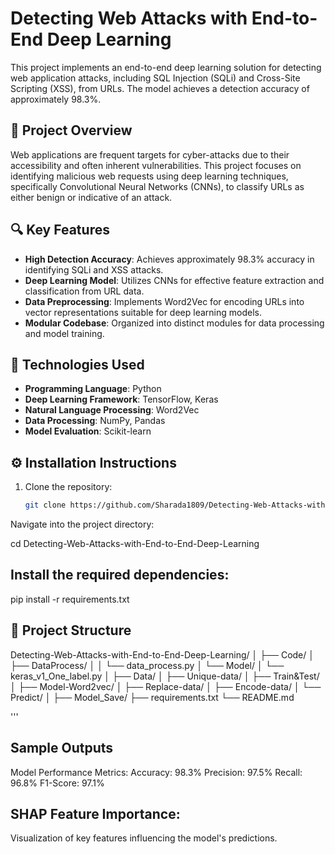 # Detecting Web Attacks with End-to-End Deep Learning

This project implements an end-to-end deep learning solution for detecting web application attacks, including SQL Injection (SQLi) and Cross-Site Scripting (XSS), from URLs. The model achieves a detection accuracy of approximately 98.3%.

## 🚀 Project Overview

Web applications are frequent targets for cyber-attacks due to their accessibility and often inherent vulnerabilities. This project focuses on identifying malicious web requests using deep learning techniques, specifically Convolutional Neural Networks (CNNs), to classify URLs as either benign or indicative of an attack.

## 🔍 Key Features

- **High Detection Accuracy**: Achieves approximately 98.3% accuracy in identifying SQLi and XSS attacks.
- **Deep Learning Model**: Utilizes CNNs for effective feature extraction and classification from URL data.
- **Data Preprocessing**: Implements Word2Vec for encoding URLs into vector representations suitable for deep learning models.
- **Modular Codebase**: Organized into distinct modules for data processing and model training.

## 🧠 Technologies Used

- **Programming Language**: Python
- **Deep Learning Framework**: TensorFlow, Keras
- **Natural Language Processing**: Word2Vec
- **Data Processing**: NumPy, Pandas
- **Model Evaluation**: Scikit-learn

## ⚙️ Installation Instructions

1. Clone the repository:
   ```bash
   git clone https://github.com/Sharada1809/Detecting-Web-Attacks-with-End-to-End-Deep-Learning.git
Navigate into the project directory:

cd Detecting-Web-Attacks-with-End-to-End-Deep-Learning


## Install the required dependencies:
pip install -r requirements.txt


## 📂 Project Structure
Detecting-Web-Attacks-with-End-to-End-Deep-Learning/
│
├── Code/
│   ├── DataProcess/
│   │   └── data_process.py
│   └── Model/
│       └── keras_v1_One_label.py
│
├── Data/
│   ├── Unique-data/
│   ├── Train&Test/
│   ├── Model-Word2vec/
│   ├── Replace-data/
│   ├── Encode-data/
│   └── Predict/
│
├── Model_Save/
├── requirements.txt
└── README.md

'''
## Sample Outputs

Model Performance Metrics:
Accuracy: 98.3%
Precision: 97.5%
Recall: 96.8%
F1-Score: 97.1%

## SHAP Feature Importance:
Visualization of key features influencing the model's predictions.

